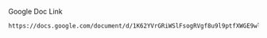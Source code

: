 Google Doc Link
```bash
https://docs.google.com/document/d/1K62YVrGRiWSlFsogRVgf8u9l9ptfXWGE9wlESMke35w/edit
```
